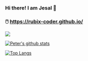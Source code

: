 ### Hi there! I am Jesal 👋
### 🖱️ https://rubix-coder.github.io/

<p align="left"> <img src="https://komarev.com/ghpvc/?username=rubix-coder&label=MyProfileViews&color=blue&style=plastic%22%20alt=%22rubix-coder" /> </p>

[![Peter's github stats](https://github-readme-stats.vercel.app/api?username=rubix-coder)](https://github.com/rubix-coder/github-readme-stats)

[![Top Langs](https://github-readme-stats.vercel.app/api/top-langs/?username=rubix-coder&langs_count=8)](https://github.com/rubix-coder/github-readme-stats)


<!-- ![Top Langs](https://github-readme-stats.vercel.app/api/top-langs/?username=rubix-coder&layout=compact) -->

